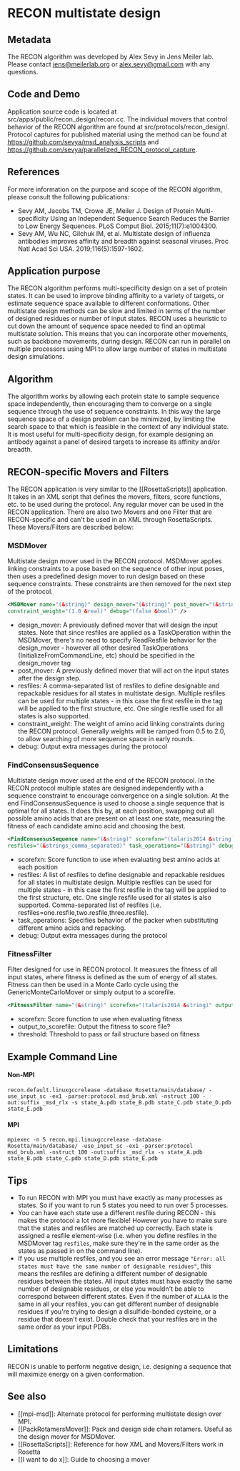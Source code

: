 # RECON multistate design

## Metadata

The RECON algorithm was developed by Alex Sevy in Jens Meiler lab. Please contact jens@meilerlab.org or alex.sevy@gmail.com with any questions.

## Code and Demo

Application source code is located at src/apps/public/recon\_design/recon.cc. The individual movers that control behavior of the RECON algorithm are found at src/protocols/recon\_design/. Protocol captures for published material using the method can be found at https://github.com/sevya/msd_analysis_scripts and https://github.com/sevya/parallelized_RECON_protocol_capture.

## References

For more information on the purpose and scope of the RECON algorithm, please consult the following publications:

* Sevy AM, Jacobs TM, Crowe JE, Meiler J. Design of Protein Multi-specificity Using an Independent Sequence Search Reduces the Barrier to Low Energy Sequences. PLoS Comput Biol. 2015;11(7):e1004300.
* Sevy AM, Wu NC, Gilchuk IM, et al. Multistate design of influenza antibodies improves affinity and breadth against seasonal viruses. Proc Natl Acad Sci USA. 2019;116(5):1597-1602.

## Application purpose
The RECON algorithm performs multi-specificity design on a set of protein states. It can be used to improve binding affinity to a variety of targets, or estimate sequence space available to different conformations. Other multistate design methods can be slow and limited in terms of the number of designed residues or number of input states. RECON uses a heuristic to cut down the amount of sequence space needed to find an optimal multistate solution. This means that you can incorporate other movements, such as backbone movements, during design. RECON can run in parallel on multiple processors using MPI to allow large number of states in multistate design simulations.

## Algorithm 
The algorithm works by allowing each protein state to sample sequence space independently, then encouraging them to converge on a single sequence through the use of sequence constraints. In this way the large sequence space of a design problem can be minimized, by limiting the search space to that which is feasible in the context of any individual state. It is most useful for multi-specificity design, for example designing an antibody against a panel of desired targets to increase its affinity and/or breadth.

## RECON-specific Movers and Filters
The RECON application is very similar to the [[RosettaScripts]] application. It takes in an XML script that defines the movers, filters, score functions, etc. to be used during the protocol. Any regular mover can be used in the RECON application. There are also two Movers and one Filter that are RECON-specific and can't be used in an XML through RosettaScripts. These Movers/Filters are described below:

### MSDMover

Multistate design mover used in the RECON protocol. MSDMover applies linking constraints to a pose based on the sequence of other input poses, then uses a predefined design mover to run design based on these sequence constraints. These constraints are then removed for the next step of the protocol.

```xml
<MSDMover name="(&string)" design_mover="(&string)" post_mover="(&string)" resfiles="(&strings)" 
constraint_weight="(1.0 &real)" debug="(false &bool)" />

```

-   design\_mover: A previously defined mover that will design the input states. Note that since resfiles are applied as a TaskOperation within the MSDMover, there's no need to specify ReadResfile behavior for the design\_mover - however all other desired TaskOperations (InitializeFromCommandLine, etc) should be specified in the design\_mover tag
-   post\_mover: A previously defined mover that will act on the input states after the design step.
-   resfiles: A comma-separated list of resfiles to define designable and repackable residues for all states in multistate design. Multiple resfiles can be used for multiple states - in this case the first resfile in the tag will be applied to the first structure, etc. One single resfile used for all states is also supported.
-   constraint\_weight: The weight of amino acid linking constraints during the RECON protocol. Generally weights will be ramped from 0.5 to 2.0, to allow searching of more sequence space in early rounds.
-   debug: Output extra messages during the protocol

### FindConsensusSequence
Multistate design mover used at the end of the RECON protocol. In the RECON protocol multiple states are designed independently with a sequence constraint to encourage convergence on a single solution. At the end FindConsensusSequence is used to choose a single sequence that is optimal for all states. It does this by, at each position, swapping out all possible amino acids that are present on at least one state, measuring the fitness of each candidate amino acid and choosing the best. 

```xml
<FindConsensusSequence name="(&string)" scorefxn="(talaris2014 &string)" 
resfiles="(&strings_comma_separated)" task_operations="(&string)" debug="(false &bool)" />

```

-   scorefxn: Score function to use when evaluating best amino acids at each position
-   resfiles: A list of resfiles to define designable and repackable residues for all states in multistate design. Multiple resfiles can be used for multiple states - in this case the first resfile in the tag will be applied to the first structure, etc. One single resfile used for all states is also supported. Comma-separated list of resfiles (i.e. resfiles=one.resfile,two.resfile,three.resfile).
-   task\_operations: Specifies behavior of the packer when substituting different amino acids and repacking.
-   debug: Output extra messages during the protocol

### FitnessFilter
Filter designed for use in RECON protocol. It measures the fitness of all input states, where fitness is defined as the sum of energy of all states. Fitness can then be used in a Monte Carlo cycle using the GenericMonteCarloMover or simply output to a scorefile.

```xml
<FitnessFilter name="(&string)" scorefxn="(talaris2014 &string)" output_to_scorefile="(false &bool)" threshold="(&real)" />
```

-   scorefxn: Score function to use when evaluating fitness
-   output\_to\_scorefile: Output the fitness to score file?
-   threshold: Threshold to pass or fail structure based on fitness


## Example Command Line
#### Non-MPI 
`recon.default.linuxgccrelease -database Rosetta/main/database/ -use_input_sc -ex1 -parser:protocol msd_brub.xml -nstruct 100 -out:suffix _msd_rlx -s state_A.pdb state_B.pdb state_C.pdb state_D.pdb state_E.pdb`

#### MPI
`mpiexec -n 5 recon.mpi.linuxgccrelease -database Rosetta/main/database/ -use_input_sc -ex1 -parser:protocol msd_brub.xml -nstruct 100 -out:suffix _msd_rlx -s state_A.pdb state_B.pdb state_C.pdb state_D.pdb state_E.pdb`

## Tips
* To run RECON with MPI you must have exactly as many processes as states. So if you want to run 5 states you need to run over 5 processes.
* You can have each state use a different resfile during RECON - this makes the protocol a lot more flexible! However you have to make sure that the states and resfiles are matched up correctly. Each state is assigned a resfile element-wise (i.e. when you define resfiles in the MSDMover tag `resfiles`, make sure they're in the same order as the states as passed in on the command line). 
* If you use multiple resfiles, and you see an error message `"Error: all states must have the same number of designable residues"`, this means the resfiles are defining a different number of designable residues between the states. All input states must have exactly the same number of designable residues, or else you wouldn't be able to correspond between different states. Even if the number of `ALLAA` is the same in all your resfiles, you can get different number of designable residues if you're trying to design a disulfide-bonded cysteine, or a residue that doesn't exist. Double check that your resfiles are in the same order as your input PDBs.

## Limitations
RECON is unable to perform negative design, i.e. designing a sequence that will maximize energy on a given conformation.

## See also
* [[mpi-msd]]: Alternate protocol for performing multistate design over MPI. 
* [[PackRotamersMover]]: Pack and design side chain rotamers. Useful as the design mover for MSDMover.
* [[RosettaScripts]]: Reference for how XML and Movers/Filters work in Rosetta
* [[I want to do x]]: Guide to choosing a mover